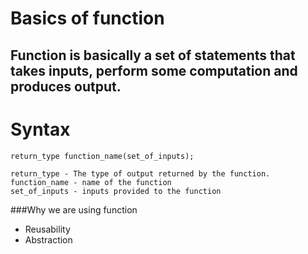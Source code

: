 # Basics of function
## Function is basically a set of statements that takes inputs, perform some computation and produces output.
# Syntax
```
return_type function_name(set_of_inputs);

return_type - The type of output returned by the function.
function_name - name of the function
set_of_inputs - inputs provided to the function
```
###Why we are using function
- Reusability
- Abstraction
